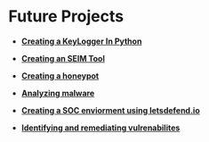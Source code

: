 # Future Projects




















- <b>[Creating a KeyLogger In Python](Link)</b>

- <b>[Creating an SEIM Tool](Link)</b>

- <b>[Creating a honeypot](Link)</b>

- <b>[Analyzing malware](Link)</b>

- <b>[Creating a SOC enviorment using letsdefend.io](Link)</b>

- <b>[Identifying and remediating vulrenabilites](Link)</b>
